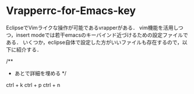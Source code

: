 # Vrapperrc-for-Emacs-key
EclipseでVimライクな操作が可能であるvrapperがある． vim機能を活用しつつ，insert modeでは若干emacsのキーバインド近づけるための設定ファイルである． いくつか，eclipse自体で設定した方がいいファイルも存在するので，以下に紹介する．

/**
* あとで詳細を埋める
*/

ctrl + k 
ctrl + p
ctrl + n
